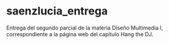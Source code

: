 # saenzlucia_entrega
Entrega del segundo parcial de la materia Diseño Multimedia I, correspondiente a la página web del capítulo Hang the DJ.
